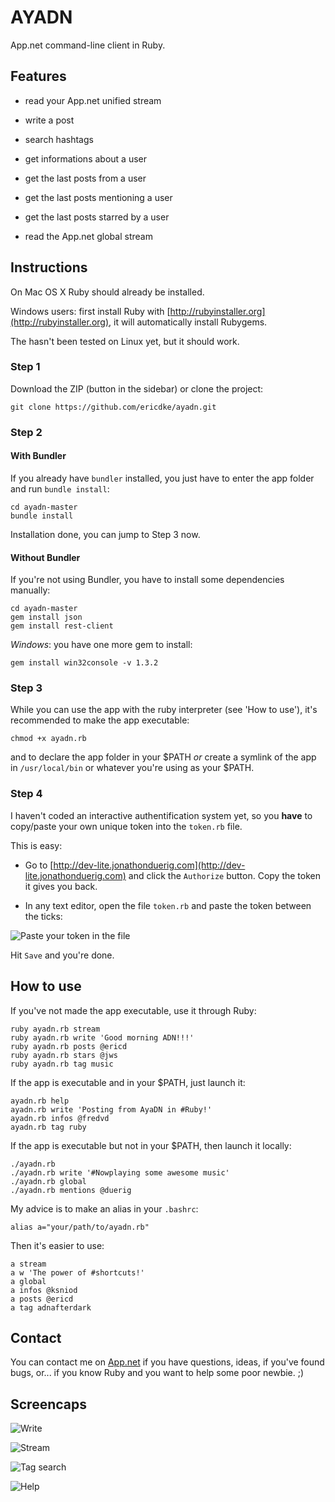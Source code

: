 AYADN
=====

App.net command-line client in Ruby.

## Features

- read your App.net unified stream

- write a post

- search hashtags  

- get informations about a user

- get the last posts from a user

- get the last posts mentioning a user

- get the last posts starred by a user

- read the App.net global stream


## Instructions

On Mac OS X Ruby should already be installed. 

Windows users: first install Ruby with [http://rubyinstaller.org](http://rubyinstaller.org), it will automatically install Rubygems.

The hasn't been tested on Linux yet, but it should work.

### Step 1

Download the ZIP (button in the sidebar) or clone the project:

```
git clone https://github.com/ericdke/ayadn.git
```  

### Step 2

#### With Bundler

If you already have `bundler` installed, you just have to enter the app folder and run `bundle install`:

```
cd ayadn-master
bundle install
```  

Installation done, you can jump to Step 3 now.

#### Without Bundler

If you're not using Bundler, you have to install some dependencies manually:

```
cd ayadn-master
gem install json
gem install rest-client
```  

*Windows*: you have one more gem to install:

```
gem install win32console -v 1.3.2
```

### Step 3

While you can use the app with the ruby interpreter (see 'How to use'), it's recommended to make the app executable:

```
chmod +x ayadn.rb
```  

and to declare the app folder in your $PATH *or* create a symlink of the app in `/usr/local/bin` or whatever you're using as your $PATH.

### Step 4

I haven't coded an interactive authentification system yet, so you **have** to copy/paste your own unique token into the `token.rb` file.

This is easy:

- Go to [http://dev-lite.jonathonduerig.com](http://dev-lite.jonathonduerig.com) and click the `Authorize` button. Copy the token it gives you back.

- In any text editor, open the file `token.rb` and paste the token between the ticks:

![Paste your token in the file](https://www.evernote.com/shard/s89/sh/45c60042-292b-40ae-9a6a-fb23b4d93823/77635d28512633cd9fcf3315188b1096/deep/0/token.rb.png)

Hit `Save` and you're done.

## How to use

If you've not made the app executable, use it through Ruby:

```
ruby ayadn.rb stream
ruby ayadn.rb write 'Good morning ADN!!!'
ruby ayadn.rb posts @ericd
ruby ayadn.rb stars @jws
ruby ayadn.rb tag music
```

If the app is executable and in your $PATH, just launch it:

```
ayadn.rb help
ayadn.rb write 'Posting from AyaDN in #Ruby!'
ayadn.rb infos @fredvd
ayadn.rb tag ruby
```  

If the app is executable but not in your $PATH, then launch it locally:

```
./ayadn.rb
./ayadn.rb write '#Nowplaying some awesome music'
./ayadn.rb global
./ayadn.rb mentions @duerig
```  

My advice is to make an alias in your `.bashrc`:

```
alias a="your/path/to/ayadn.rb"
```  

Then it's easier to use:

```
a stream
a w 'The power of #shortcuts!'
a global
a infos @ksniod
a posts @ericd
a tag adnafterdark
```  

## Contact

You can contact me on [App.net](http://alpha.app.net/ericd) if you have questions, ideas, if you've found bugs, or... if you know Ruby and you want to help some poor newbie. ;)

## Screencaps

![Write](https://www.evernote.com/shard/s89/sh/5f62c5f7-9232-4e1e-88d3-558af51814de/3adbfcbb38ce1ffae81e5ad0117f0689/deep/0/ayadn-write.png)

![Stream](https://www.evernote.com/shard/s89/sh/c6dc5210-db9c-4068-8e7d-ffd9fa1e1da7/2e983a17a452d3fa9d8b76355e05d70a/deep/0/ayadn-stream.png)

![Tag search](https://www.evernote.com/shard/s89/sh/a41e4e52-09af-4ad9-8fa5-4690b08bdf09/d9a70ddea0cc5eb4ce0a593974d596e6/deep/0/ayadn-hashtag.png)

![Help](https://www.evernote.com/shard/s89/sh/6c200507-4fc4-4939-b3a6-f56e1e479c0c/c3a881757288e77c3b8e172a5d9f9bdc/deep/0/ayadn-help.png)


